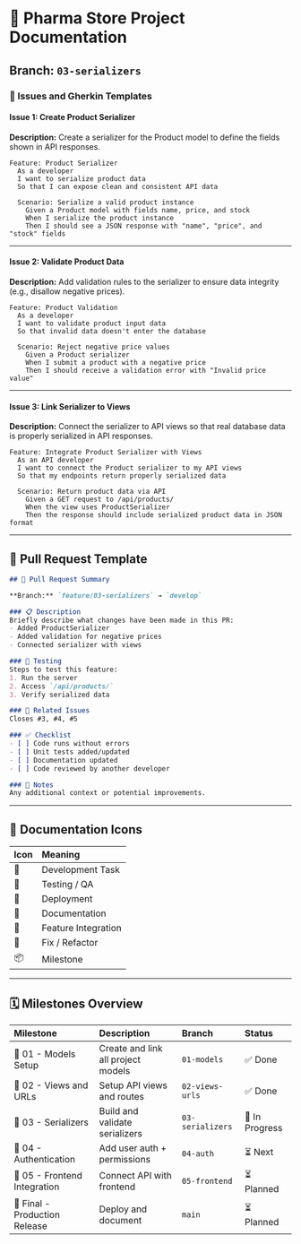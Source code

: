 # 🧩 Pharma Store Project Documentation

## Branch: `03-serializers`

### 🧱 Issues and Gherkin Templates

#### Issue 1: Create Product Serializer
**Description:**
Create a serializer for the Product model to define the fields shown in API responses.

```gherkin
Feature: Product Serializer
  As a developer
  I want to serialize product data
  So that I can expose clean and consistent API data

  Scenario: Serialize a valid product instance
    Given a Product model with fields name, price, and stock
    When I serialize the product instance
    Then I should see a JSON response with "name", "price", and "stock" fields
```

---

#### Issue 2: Validate Product Data
**Description:**
Add validation rules to the serializer to ensure data integrity (e.g., disallow negative prices).

```gherkin
Feature: Product Validation
  As a developer
  I want to validate product input data
  So that invalid data doesn't enter the database

  Scenario: Reject negative price values
    Given a Product serializer
    When I submit a product with a negative price
    Then I should receive a validation error with "Invalid price value"
```

---

#### Issue 3: Link Serializer to Views
**Description:**
Connect the serializer to API views so that real database data is properly serialized in API responses.

```gherkin
Feature: Integrate Product Serializer with Views
  As an API developer
  I want to connect the Product serializer to my API views
  So that my endpoints return properly serialized data

  Scenario: Return product data via API
    Given a GET request to /api/products/
    When the view uses ProductSerializer
    Then the response should include serialized product data in JSON format
```

---

## 🧾 Pull Request Template

```markdown
## 🚀 Pull Request Summary

**Branch:** `feature/03-serializers` → `develop`

### 📋 Description
Briefly describe what changes have been made in this PR:
- Added ProductSerializer
- Added validation for negative prices
- Connected serializer with views

### 🧪 Testing
Steps to test this feature:
1. Run the server
2. Access `/api/products/`
3. Verify serialized data

### 🧩 Related Issues
Closes #3, #4, #5

### ✅ Checklist
- [ ] Code runs without errors
- [ ] Unit tests added/updated
- [ ] Documentation updated
- [ ] Code reviewed by another developer

### 🧠 Notes
Any additional context or potential improvements.
```

---

## 🧭 Documentation Icons

| Icon | Meaning |
|:--|:--|
| 🧱 | Development Task |
| 🧪 | Testing / QA |
| 🚀 | Deployment |
| 🧠 | Documentation |
| 🧩 | Feature Integration |
| 🔧 | Fix / Refactor |
| 📦 | Milestone |

---

## 🗓️ Milestones Overview

| Milestone | Description | Branch | Status |
|:--|:--|:--|:--|
| 🧩 01 - Models Setup | Create and link all project models | `01-models` | ✅ Done |
| 🧩 02 - Views and URLs | Setup API views and routes | `02-views-urls` | ✅ Done |
| 🧩 03 - Serializers | Build and validate serializers | `03-serializers` | 🔄 In Progress |
| 🧩 04 - Authentication | Add user auth + permissions | `04-auth` | ⏳ Next |
| 🧩 05 - Frontend Integration | Connect API with frontend | `05-frontend` | ⏳ Planned |
| 🚀 Final - Production Release | Deploy and document | `main` | ⏳ Planned |
